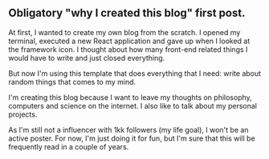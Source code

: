 ## Obligatory "why I created this blog" first post.

At first, I wanted to create my own blog from the scratch. I opened my terminal, executed a new React application and gave up when I looked at the framework icon. I thought about how many front-end related things I would have to write and just closed everything.       

But now I'm using this template that does everything that I need: write about random things that comes to my mind.

I'm creating this blog because I want to leave my thoughts on philosophy, computers and science on the internet. I also like to talk about my personal projects.        

As I'm still not a influencer with 1kk followers (my life goal), I won't be an active poster. For now, I'm just doing it for fun, but I'm sure that this will be frequently read in a couple of years.
